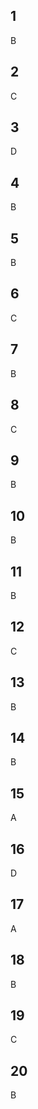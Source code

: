 ## 1
B
## 2
C
## 3
D
## 4
B
## 5
B
## 6
C
## 7
B
## 8
C
## 9
B
## 10
B
## 11
B
## 12
C
## 13
B
## 14
B
## 15
A
## 16
D
## 17
A
## 18
B
## 19
C
## 20
B